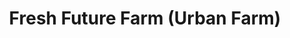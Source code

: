---
title: "Fresh Future Farm (Urban Farm)"
url: /north-charleston/fresh-future-farm-urban-farm/
shop: farm
---